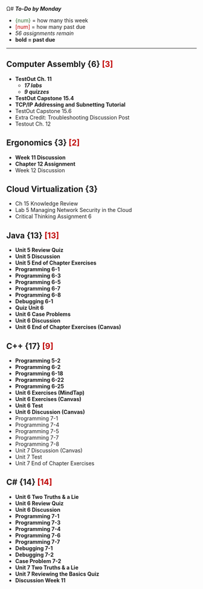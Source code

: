 Ω# ***To-Do by Monday***

* <span style="color:rgb(50, 110, 48)">{num}</span> = how many this week
* <span style="color:rgb(192, 0, 0)">[num]</span> = how many past due
* *56 assignments remain* 
* **bold = past due**

---

## **Computer Assembly** {6} <span style="color:rgb(192, 0, 0)">[3]</span>
- **TestOut Ch. 11**
    - ***17 labs***
    - ***9 quizzes***
- **TestOut Capstone 15.4**
- **TCP/IP Addressing and Subnetting Tutorial**
- TestOut Capstone 15.6
- Extra Credit: Troubleshooting Discussion Post
- Testout Ch. 12

## **Ergonomics** {3} <span style="color:rgb(192, 0, 0)">[2] </span>
- **Week 11 Discussion**
- **Chapter 12 Assignment**
- Week 12 Discussion

## **Cloud Virtualization** {3}
- Ch 15 Knowledge Review
- Lab 5 Managing Network Security in the Cloud
- Critical Thinking Assignment 6

## **Java** {13} <span style="color:rgb(192, 0, 0)">[13]</span>
- **Unit 5 Review Quiz**
- **Unit 5 Discussion**
- **Unit 5 End of Chapter Exercises**
- **Programming 6-1**
- **Programming 6-3**
- **Programming 6-5**
- **Programming 6-7**
- **Programming 6-8**
- **Debugging 6-1**
- **Quiz Unit 6**
- **Unit 6 Case Problems**
- **Unit 6 Discussion**
- **Unit 6 End of Chapter Exercises (Canvas)**


## **C++** {17} <span style="color:rgb(192, 0, 0)">[9]</span>
- **Programming 5-2**
- **Programming 6-2**
- **Programming 6-18**
- **Programming 6-22**
- **Programming 6-25**
- **Unit 6 Exercises (MindTap)**
- **Unit 6 Exercises (Canvas)**
- **Unit 6 Test**
- **Unit 6 Discussion (Canvas)**
- Programming 7-1
- Programming 7-4
- Programming 7-5
- Programming 7-7
- Programming 7-8
- Unit 7 Discussion (Canvas)
- Unit 7 Test
- Unit 7 End of Chapter Exercises

## **C#** {14} <span style="color:rgb(192, 0, 0)">[14]</span>
- **Unit 6 Two Truths & a Lie**
- **Unit 6 Review Quiz**
- **Unit 6 Discussion**
- **Programming 7-1**
- **Programming 7-3**
- **Programming 7-4**
- **Programming 7-6**
- **Programming 7-7**
- **Debugging 7-1**
- **Debugging 7-2**
- **Case Problem 7-2**
- **Unit 7 Two Truths & a Lie**
- **Unit 7 Reviewing the Basics Quiz**
- **Discussion Week 11**
